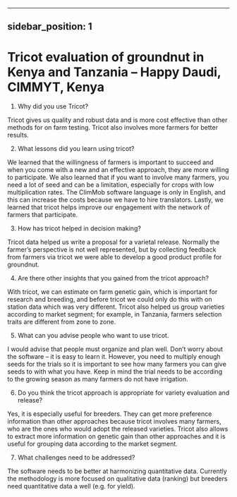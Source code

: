 ---
sidebar_position: 1
--

# Tricot evaluation of groundnut in Kenya and Tanzania – Happy Daudi, CIMMYT, Kenya

1.	Why did you use Tricot? 

Tricot gives us quality and robust data and is more cost effective than other methods for on farm testing. Tricot also involves more farmers for better results. 

2.	What lessons did you learn using tricot? 

We learned that the willingness of farmers is important to succeed and when you come with a new and an effective approach, they are more willing to participate. We also learned that if you want to involve many farmers, you need a lot of seed and can be a limitation, especially for crops with low multiplication rates. The ClimMob software language is only in English, and this can increase the costs because we have to hire translators. Lastly, we learned that tricot helps improve our engagement with the network of farmers that participate.

3.	How has tricot helped in decision making? 

Tricot data helped us write a proposal for a varietal release. Normally the farmer’s perspective is not well represented, but by collecting feedback from farmers via tricot we were able to develop a good product profile for groundnut. 

4.	Are there other insights that you gained from the tricot approach? 

With tricot, we can estimate on farm genetic gain, which is important for research and breeding, and before tricot we could only do this with on station data which was very different. Tricot also helped us group varieties according to market segment; for example, in Tanzania, farmers selection traits are different from zone to zone. 

5.	What can you advise people who want to use tricot. 

I would advise that people must organize and plan well. Don’t worry about the software – it is easy to learn it. However, you need to multiply enough seeds for the trials so it is important to see how many farmers you can give seeds to with what you have. Keep in mind the trial needs to be according to the growing season as many farmers do not have irrigation. 

6.	Do you think the tricot approach is appropriate for variety evaluation and release? 

Yes, it is especially useful for breeders. They can get more preference information than other approaches because tricot involves many farmers, who are the ones who would adopt the released varieties. Tricot also allows to extract more information on genetic gain than other approaches and it is useful for grouping data according to the market segment. 

7.	What challenges need to be addressed? 

The software needs to be better at harmonizing quantitative data. Currently the methodology is more focused on qualitative data (ranking) but breeders need quantitative data a well (e.g. for yield).
